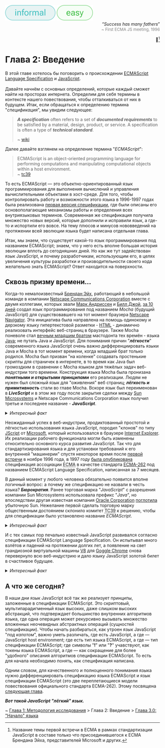 <div align='left'>
    <img src='assets/informal.svg'>
    <img src='assets/easy.svg'>
</div>

<div align='right'>
    <q><i>Success has many fathers</i></q>
    <br>
    <font size='2' color='grey'>~ First ECMA JS meeting, 1996</font>

📜[^1]

</div>

# Глава 2: Введение

В этой главе хотелось бы поговорить о происхождении
[ECMAScript Language Specification](https://tc39.es/ecma262/multipage/) и
[JavaScript](https://en.wikipedia.org/wiki/JavaScript). <br><br> Давайте начнём с основных
определений, которые каждый сможет найти на просторах интернета. Определим для себя термины в
контексте нашего повествования, чтобы отталкиваться от них в будущем. Итак, если обращаться к
определению термина "_спецификация_", мы увидим следующее:

> **_A specification_** often refers to a set of **_documented requirements_** to be satisfied by a
> material, design, product, or service. A specification is often a type of **_technical
> standard_**.
>
> ~ [wiki](<https://en.wikipedia.org/wiki/Specification_(technical_standard)>)

Далее давайте взглянем на определение термина "_ECMAScript_":

> ECMAScript is an object-oriented programming language for performing computations and manipulating
> computational objects within a host environment.  
>  ~ [tc39](https://tc39.es/ecma262/multipage/overview.html#sec-overview)

То есть ECMAScript — это объектно-ориентированный язык программирования для выполнения вычислений и
управления вычислительными объектами в хост-среде. Для того, чтобы контролировать работу и
возможности этого языка в 1996-1997 годах была реализована
[первая версия спецификации](https://web.archive.org/web/19981203070212/http://cgi.netscape.com/newsref/pr/newsrelease289.html),
где были описаны его основополагающие механизмы работы и определения всех внутриязыковых терминов.
Современная же спецификация получила множество новых версий, которые дополнили и исправили язык, а
где-то и испортили его вовсе. На тему плюсов и минусов нововведений на протяжении всей эволюции
языка будет написана отдельная глава.

Итак, мы знаем, что существует какой-то язык программирования под названием ECMAScript; знаем, что у
него есть вполне большая история эволюции вплоть до сегодняшних дней. Но как же тут задействован
язык JavaScript, и почему разработчикам, использующим его, в целях увеличения культуры разработки и
производительности своего кода желательно знать ECMAScript? Ответ находится на поверхности.

## Сквозь призму времени...

Когда-то немалоизвестный [Брендан Эйх](https://en.wikipedia.org/wiki/Brendan_Eich), работающий в
небольшой команде в компании
[Netscape Communications Corporation](https://en.wikipedia.org/wiki/Netscape) вместе с двумя
коллегами, которых звали [Марк Андриссен](https://en.wikipedia.org/wiki/Marc_Andreessen) и
[Билл Джой](https://en.wikipedia.org/wiki/Bill_Joy),
[за 10 дней](https://brendaneich.com/2011/06/new-javascript-engine-module-owner/#:~:text=know%2C%20I%20wrote-,JavaScript%20in%20ten%20days.,-JS%20was%20born)
создал язык программирования под названием _Mocha_ (будущий JavaScript) для существовавшего на тот
момент браузера [Netscape Navigator](https://en.wikipedia.org/wiki/Netscape_Navigator). Эта
инициатива была направлена на помощь одинокому и дерзкому языку гипертекстовой разметки -
[HTML](https://en.wikipedia.org/wiki/HTML) - динамично реализовать интерфейс веб-страниц в браузере.
Также Mocha поневоле стал
[вечным младшим братом](https://brendaneich.com/2011/06/new-javascript-engine-module-owner/#:~:text=JS%20was%20born-,under%20the%20shadow%20of%20Java,-%2C%20and%20in%20spite)
мастодонта тех времён - языка [Java](<https://en.wikipedia.org/wiki/Java_(programming_language)>);
не путать Java и JavaScript. Для понимания причин "**_лёгкости_**" современного языка JavaScript
очень важно дифференциировать языки Java и Mocha в тот момент времени, когда младший брат только
родился. Mocha был призван "на коленке" создавать простенькие скрипты для страничек в интернете, в
то время как Java был громоздким в сравнении с Mocha языком для тяжёлых задач веб-индустрии того
времени. Конструкция языка Mocha была пронизана **_понятными и открытыми принципами_** его
реализации. Людям не нужен был сложный язык для "оживления" веб страниц; **_лёгкость и
примитивность_** стали во главе Mocha. Вскоре язык был переименован в **_LiveScript_** и в этом же
году после закрытия сделки между [Sun Microsystems](https://en.wikipedia.org/wiki/Sun_Microsystems)
и Netscape Communications Corporation язык получил третье и последнее название - **_JavaScript_**.

<details>
<summary><i>Интересный факт</i></summary>
<br>

> Одновременно с приобретением языка JavaScript своего культового названия Брендан Эйх разработал
> известный и по сей день движок для выполнения кода в браузере Netscape Navigator. Он получил
> название [SpiderMonkey](https://en.wikipedia.org/wiki/SpiderMonkey). Сейчас успешно используется в
> браузере [Firefox](https://en.wikipedia.org/wiki/Firefox).

</details>

Неожиданный успех в веб-индустрии, продиктованный простотой и лёгкостью использования языка
JavaScript, породил "клонов" по типу [JScript](https://en.wikipedia.org/wiki/JScript) от
[Microsoft](https://en.wikipedia.org/wiki/Microsoft), который использовался в браузере
[Internet Explorer](https://en.wikipedia.org/wiki/Internet_Explorer). Их реализации рабочего
функционала могли быть изменены относительно основного курса развития JavaScript. Так что для
стандартизирования языка и для установки требований к его внутренней "машинерии" спустя некоторое
время после
[первой встречи](<https://ecma-international.org/news/ecma-262-the-ecmascript-javascript-the-most-popular-web-scripting-standard-is-celebrating-its-20th-birthday/#:~:text=documents%20from%201997.-,The%20work%20on%20ECMAScript%20has%20started%20in%20November%201996%20(see%20the%20the%20minutes%20of%20the%201st%20TC39%20meeting),-.%20There%20was%20a>)
в ноябре 1996 года, в 1997 году
[была опубликована](https://web.archive.org/web/19981203070212/http://cgi.netscape.com/newsref/pr/newsrelease289.html)
спецификация ассоциации
<abbr title='Ранее - European Computer Manufacturers Association'>ECMA</abbr> в качестве стандарта
[ECMA-262](https://ecma-international.org/publications-and-standards/standards/ecma-262/) под
названием ECMAScript Language Specification, написанная за 7 месяцев.

В данный момент у любого человека обязательно появится вполне логичный вопрос: а почему же
спецификацию не назвали в честь языка? **_Бюрократия_**. Ранее торговая марка "_JavaScript_" с
разрешения компании Sun Microsystems использовала префикс "_Java_", но впоследствии другая известная
компания [Oracle Corporation](https://en.wikipedia.org/wiki/Oracle_Corporation)
[поглотила](https://web.archive.org/web/20100821093146/http://news.cnet.com/8301-30685_3-20000019-264.html)
убыточную Sun. Нежелание первой сделать торговую марку общественным достоянием склонило комитет
<abbr title='Ecma Technical Committee 39'>TC39</abbr> к решению, чтобы для спецификации было
установлено название _ECMAScript_.

<details>
<summary><i>Интересный факт</i></summary>
<br>

> Европейская ассоциация ECMA разрабатывает разные спецификации и по сей день не только для
> программирования, но и для разных других сфер в области коммуникаций. Например, там можно найти
> _спецификацию языка программирования C#_
> ([ECMA-334](https://ecma-international.org/publications-and-standards/standards/ecma-334/)),
> _спецификацию синтаксиса JSON_
> ([ECMA-404](https://ecma-international.org/publications-and-standards/standards/ecma-404/)) и
> другие.

</details>

И с тех самых пор печально известный JavaScript развивался согласно спецификации ECMAScript Language
Specification. Он испытывал много взлётов и падений на протяжении долгих лет, а появление на свет
грандиозной виртуальной машины [V8](<https://en.wikipedia.org/wiki/V8_(JavaScript_engine)>) для
[Goggle Chrome](https://en.wikipedia.org/wiki/Google_Chrome) снова перевернуло всю веб-индустрию и
дало языку JavaScript золотой билет в счастливое будущее.

<details>
<summary><i>Интересный факт</i></summary>
<br>

> В 2008 году даже был выпущен [веб-комикс](https://blogoscoped.com/google-chrome/) на тему "_Google
> on Google Chrome - comic book_".

</details>

## А что же сегодня?

В наши дни язык JavaScript всё так же реализует принципы, заложенные в спецификации ECMAScript. Это
скриптовый, мультипарадигменный язык высоких, даже слишком высоких абстракций, что подтверждает
большинство внутренних алгоритмов языка, где одна операция может рекурсивно вызывать множество
вложенных неочевидных абстрактных операций (сущностей спецификации). Чтобы начать разбираться, как
утроен язык JavaScript "_под капотом_", важно уметь различать, где есть JavaScript, а где —
JavaScript host environment; где есть тип языка ECMAScript, а где — тип спецификации ECMAScript; где
символы "**!**" или "**?**" учавствуют, как токены языка ECMAScript, а где — как сокращение для
более "удобного" описания алгоритмов спецификации ECMAScript. То есть для начала необходимо понять,
как спецификация написана.

Одним словом, для качественного и полноценного понимания языка нужно дифференциировать спецификацию
языка ECMAScript и язык спецификации ECMAScript (это две переплетающиеся модели повествования
официального стандарта ECMA-262). Этому посвящена [следующая глава](/get-started/index.md).

**_Вот такой JavaScript "лёгкий" язык._**

~ [Глава 1: Методология исследования](Methodology.md) > Глава 2: Введение >
[Глава 3.0: "Начало" языка](/get-started/index.md)

[^1]:
    Название темы первой встречи в ECMA в рамках стандартизации JavaScript в составе только что
    присоединившегося к ECMA Брендана Эйха, представителей Microsoft и других.
